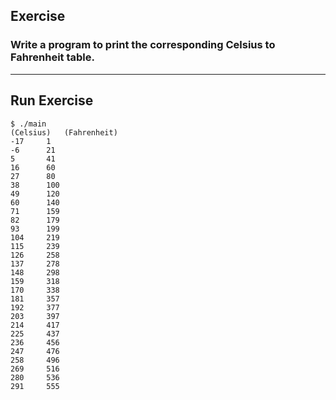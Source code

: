 ## Exercise
### Write a program to print the corresponding Celsius to Fahrenheit table.

------

## Run Exercise

``` 
$ ./main
(Celsius)	(Fahrenheit)
-17		1
-6		21
5		41
16		60
27		80
38		100
49		120
60		140
71		159
82		179
93		199
104		219
115		239
126		258
137		278
148		298
159		318
170		338
181		357
192		377
203		397
214		417
225		437
236		456
247		476
258		496
269		516
280		536
291		555

```